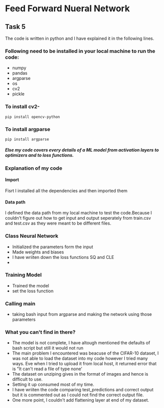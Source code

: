 # Feed Forward Nueral Network
## Task 5

The code is written in python and I have explained it in the following lines.

### Following need to be installed in your local machine to run the code:
 - numpy
 - pandas
 - argparse
 - os
 - cv2
 - pickle


### To install cv2- 
    pip install opencv-python    

### To install argparse
    pip install argparse      

##### Else my code covers every details of a ML model from activation layers to optimizers and to loss functions.
### Explanation of my code

#### Import
Fisrt I installed all the dependencies and then imported them 
#### Data path 
I defined the data path from my local machine to test the code.Because I couldn't figure out how to get input and output seperately from train.csv and test.csv as they were meant to be different files.

### Class Neural Network
- Initialized the parameters form the input
- Made weights and biases
- I have wriiten down the loss functions SQ and CLE
- 

### Training Model
- Trained the model
- set the loss function

### Calling main
- taking bash input from argparse and making the network using those parameters

### What you can't find in there?
- The model is not complete, I have altough mentioned the defaults of bash script but still it would not run
- The main problem I encountered was beacuse of the CIFAR-10 dataset, I was not able to load the dataset into my code however I tried many ways. Eve when I tried to upload it from local host, it returned error that is "It can't read a file of type none'
- The dataset on unziping gives in the format of images and hence is difficult to use.
- Setting it up consumed most of my time.
- I have wriiten the code comparing test_predictions and correct output but it is commented out as I could  not find the correct output file.
- One more point, I couldn't add flattening layer at end of my dataset.
